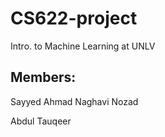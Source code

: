 # CS622-project
 Intro. to Machine Learning at UNLV
 
## Members:
 Sayyed Ahmad Naghavi Nozad
 
 Abdul Tauqeer
